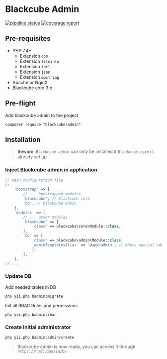 Blackcube Admin
===============

[![pipeline status](https://code.redcat.io/blackcube/admin/badges/master/pipeline.svg)](https://code.redcat.io/blackcube/admin/commits/master)
[![coverage report](https://code.redcat.io/blackcube/admin/badges/master/coverage.svg)](https://code.redcat.io/blackcube/admin/commits/master)

Pre-requisites
--------------

 * PHP 7.4+
   * Extension `dom`
   * Extension `fileinfo`
   * Extension `intl`
   * Extension `json`
   * Extension `mbstring`
 * Apache or NginX
 * Blackcube core 3;x

Pre-flight
----------

Add blackcube admin to the project

```
composer require "blackcube/admin" 
```
   
Installation
------------

> **Beware**: `Blackcube admin` can only be installed if `Blackcube core` is already set up 


### Inject Blackcube admin in application

```php 
// main configuration file
// ...
    'bootstrap' => [
        // ... boostrapped modules
        'blackcube', // blackcube core
        'bo', // blackcube admin
    ],
    'modules' => [
        // ... other modules
        'blackcube' => [
            'class' => blackcube\core\Module::class,
        ],
        'bo' => [
            'class' => blackcube\admin\Module::class,
            'adminTemplatesAlias' => '@app/admin', // where special admin templates are stored
            ],
        ],
    ],
// ...
```

### Update DB

Add needed tables in DB

```
php yii.php badmin:migrate
```

Init all RBAC Roles and permissions

```
php yii.php badmin:rbac
```
 
### Create initial administrator

```
php yii.php badmin:admin/create 
```

> Blackcube admin is now ready, you can access it through `https://host.domain/bo`
